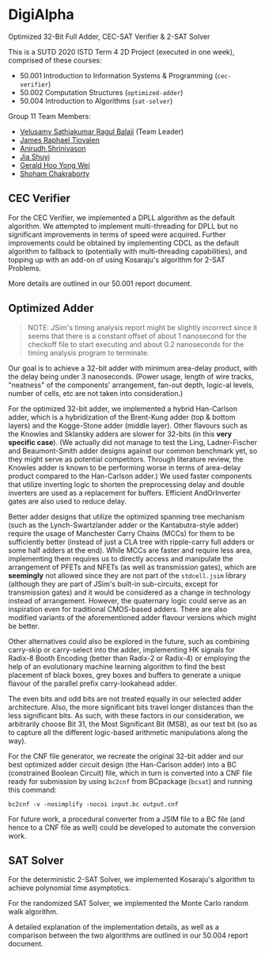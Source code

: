 # DigiAlpha
Optimized 32-Bit Full Adder, CEC-SAT Verifier &amp; 2-SAT Solver

This is a SUTD 2020 ISTD Term 4 2D Project (executed in one week), comprised of these courses:
- 50.001 Introduction to Information Systems & Programming (`cec-verifier`)
- 50.002 Computation Structures (`optimized-adder`)
- 50.004 Introduction to Algorithms (`sat-solver`)

Group 11 Team Members:
- [Velusamy Sathiakumar Ragul Balaji](https://github.com/ragulbalaji) (Team Leader)
- [James Raphael Tiovalen](https://github.com/jamestiotio)
- [Anirudh Shrinivason](https://github.com/Anirudh181001)
- [Jia Shuyi](https://github.com/shuyijia)
- [Gerald Hoo Yong Wei](https://github.com/geraldhyw)
- [Shoham Chakraborty](https://github.com/shohamc1)



## CEC Verifier

For the CEC Verifier, we implemented a DPLL algorithm as the default algorithm. We attempted to implement multi-threading for DPLL but no significant improvements in terms of speed were acquired. Further improvements could be obtained by implementing CDCL as the default algorithm to fallback to (potentially with multi-threading capabilities), and topping up with an add-on of using Kosaraju's algorithm for 2-SAT Problems.

More details are outlined in our 50.001 report document.



## Optimized Adder

>  NOTE: JSim's timing analysis report might be slightly incorrect since it seems that there is a constant offset of about 1 nanosecond for the checkoff file to start executing and about 0.2 nanoseconds for the timing analysis program to terminate.

Our goal is to achieve a 32-bit adder with minimum area-delay product, with the delay being under 3 nanoseconds. (Power usage, length of wire tracks, "neatness" of the components' arrangement, fan-out depth, logic-al levels, number of cells, etc are not taken into consideration.)

For the optimized 32-bit adder, we implemented a hybrid Han-Carlson adder, which is a hybridization of the Brent-Kung adder (top & bottom layers) and the Kogge-Stone adder (middle layer). Other flavours such as the Knowles and Sklansky adders are slower for 32-bits (in this **very specific case**). (We actually did not manage to test the Ling, Ladner-Fischer and Beaumont-Smith adder designs against our common benchmark yet, so they might serve as potential competitors. Through literature review, the Knowles adder is known to be performing worse in terms of area-delay product compared to the Han-Carlson adder.) We used faster components that utilize inverting logic to shorten the preprocessing delay and double inverters are used as a replacement for buffers. Efficient AndOrInverter gates are also used to reduce delay.

Better adder designs that utilize the optimized spanning tree mechanism (such as the Lynch-Swartzlander adder or the Kantabutra-style adder) require the usage of Manchester Carry Chains (MCCs) for them to be sufficiently better (instead of just a CLA tree with ripple-carry full adders or some half adders at the end). While MCCs are faster and require less area, implementing them requires us to directly access and manipulate the arrangement of PFETs and NFETs (as well as transmission gates), which are **seemingly** not allowed since they are not part of the `stdcell.jsim` library (although they are part of JSim's built-in sub-circuits, except for transmission gates) and it would be considered as a change in technology instead of arrangement. However, the quaternary logic could serve as an inspiration even for traditional CMOS-based adders. There are also modified variants of the aforementioned adder flavour versions which might be better.

Other alternatives could also be explored in the future, such as combining carry-skip or carry-select into the adder, implementing HK signals for Radix-8 Booth Encoding (better than Radix-2 or Radix-4) or employing the help of an evolutionary machine learning algorithm to find the best placement of black boxes, grey boxes and buffers to generate a unique flavour of the parallel prefix carry-lookahead adder.

The even bits and odd bits are not treated equally in our selected adder architecture. Also, the more significant bits travel longer distances than the less significant bits. As such, with these factors in our consideration, we arbitrarily choose Bit 31, the Most Significant Bit (MSB), as our test bit (so as to capture all the different logic-based arithmetic manipulations along the way).

For the CNF file generator, we recreate the original 32-bit adder and our best optimized adder circuit design (the Han-Carlson adder) into a BC (constrained Boolean Circuit) file, which in turn is converted into a CNF file ready for submission by using `bc2cnf` from BCpackage (`bcsat`) and running this command:

```console
bc2cnf -v -nosimplify -nocoi input.bc output.cnf
```

For future work, a procedural converter from a JSIM file to a BC file (and hence to a CNF file as well) could be developed to automate the conversion work.



## SAT Solver

For the deterministic 2-SAT Solver, we implemented Kosaraju's algorithm to achieve polynomial time asymptotics.

For the randomized SAT Solver, we implemented the Monte Carlo random walk algorithm.

A detailed explanation of the implementation details, as well as a comparison between the two algorithms are outlined in our 50.004 report document.